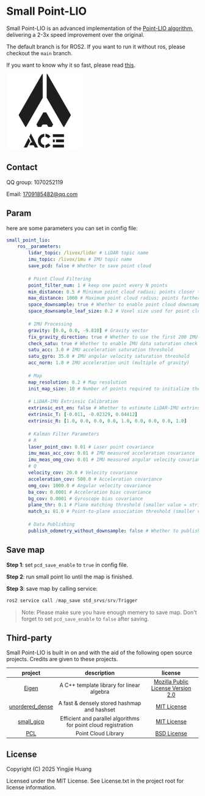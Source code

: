 # Small Point-LIO

Small Point-LIO is an advanced implementation of the [Point-LIO algorithm](https://github.com/hku-mars/Point-LIO), delivering a 2-3x speed improvement over the original.

The default branch is for ROS2. If you want to run it without ros, please checkout the `main` branch.

If you want to know why it so fast, please read [this](https://bbs.robomaster.com/article/813022).

<img src="./img/ACE.jpg" width="200px">

## Contact

QQ group: 1070252119

Email: 1709185482@qq.com

## Param

here are some parameters you can set in config file:

```yaml
small_point_lio:
    ros__parameters:
        lidar_topic: /livox/lidar # LiDAR topic name
        imu_topic: /livox/imu # IMU topic name
        save_pcd: false # Whether to save point cloud

        # Point Cloud Filtering
        point_filter_num: 1 # keep one point every N points
        min_distance: 0.5 # Minimum point cloud radius; points closer than this will be filtered
        max_distance: 1000 # Maximum point cloud radius; points farther than this will be filtered
        space_downsample: true # Whether to enable point cloud downsampling
        space_downsample_leaf_size: 0.2 # Voxel size used for point cloud downsampling

        # IMU Processing
        gravity: [0.0, 0.0, -9.810] # Gravity vector
        fix_gravity_direction: true # Whether to use the first 200 IMU data points to correct gravity direction (magnitude still from gravity parameter)
        check_satu: true # Whether to enable IMU data saturation check
        satu_acc: 3.0 # IMU acceleration saturation threshold
        satu_gyro: 35.0 # IMU angular velocity saturation threshold
        acc_norm: 1.0 # IMU acceleration unit (multiple of gravity)

        # Map
        map_resolution: 0.2 # Map resolution
        init_map_size: 10 # Number of points required to initialize the map

        # LiDAR-IMU Extrinsic Calibration
        extrinsic_est_en: false # Whether to estimate LiDAR-IMU extrinsic transformation online
        extrinsic_T: [-0.011, -0.02329, 0.04412]
        extrinsic_R: [1.0, 0.0, 0.0, 0.0, 1.0, 0.0, 0.0, 0.0, 1.0]

        # Kalman Filter Parameters
        # R
        laser_point_cov: 0.01 # Laser point covariance
        imu_meas_acc_cov: 0.01 # IMU measured acceleration covariance
        imu_meas_omg_cov: 0.01 # IMU measured angular velocity covariance
        # Q
        velocity_cov: 20.0 # Velocity covariance
        acceleration_cov: 500.0 # Acceleration covariance
        omg_cov: 1000.0 # Angular velocity covariance
        ba_cov: 0.0001 # Acceleration bias covariance
        bg_cov: 0.0001 # Gyroscope bias covariance
        plane_thr: 0.1 # Plane matching threshold (smaller value = stricter)
        match_s: 81.0 # Point-to-plane association threshold (smaller value = stricter)

        # Data Publishing
        publish_odometry_without_downsample: false # Whether to publish high-frequency odometry. Note that this does not enhance the real-time nature of the odometry and but degrades performance. It is recommended to increase the point cloud publishing rate to achieve highly real-time odometry.
```

## Save map

**Step 1**: set `pcd_save_enable` to `true` in config file.

**Step 2**: run small point lio until the map is finished.

**Step 3**: save map by calling service:

```cpp
ros2 service call /map_save std_srvs/srv/Trigger
```

> Note: Please make sure you have enough memery to save map. Don't forget to set `pcd_save_enable` to `false` after saving.

## Third-party

Small Point-LIO is built in on and with the aid of the following open source projects. Credits are given to these projects.

|                            project                             |                          description                           |                                            license                                            |
| :------------------------------------------------------------: | :------------------------------------------------------------: | :-------------------------------------------------------------------------------------------: |
|           [Eigen](https://gitlab.com/libeigen/eigen)           |           A C++ template library for linear algebra            | [Mozilla Public License Version 2.0](https://gitlab.com/libeigen/eigen/-/blob/master/LICENSE) |
| [unordered_dense](https://github.com/martinus/unordered_dense) |          A fast & densely stored hashmap and hashset           |         [MIT License](https://github.com/martinus/unordered_dense/blob/main/LICENSE)          |
|       [small_gicp](https://github.com/koide3/small_gicp)       | Efficient and parallel algorithms for point cloud registration |            [MIT License](https://github.com/koide3/small_gicp/blob/master/LICENSE)            |
|        [PCL](https://github.com/PointCloudLibrary/pcl)         |                      Point Cloud Library                       |        [BSD License](https://github.com/PointCloudLibrary/pcl/blob/master/LICENSE.txt)        |

## License

Copyright (C) 2025 Yingjie Huang

Licensed under the MIT License. See License.txt in the project root for license information.
